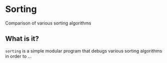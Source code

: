 Sorting
=======

Comparison of various sorting algorithms

What is it?
-----------

`sorting` is a simple modular program that debugs various sorting algorithms in order to ...
